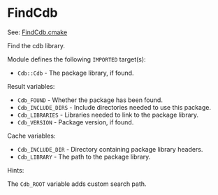 # FindCdb

See: [FindCdb.cmake](https://github.com/petk/php-build-system/tree/master/cmake/cmake/modules/FindCdb.cmake)

Find the cdb library.

Module defines the following `IMPORTED` target(s):

* `Cdb::Cdb` - The package library, if found.

Result variables:

* `Cdb_FOUND` - Whether the package has been found.
* `Cdb_INCLUDE_DIRS` - Include directories needed to use this package.
* `Cdb_LIBRARIES` - Libraries needed to link to the package library.
* `Cdb_VERSION` - Package version, if found.

Cache variables:

* `Cdb_INCLUDE_DIR` - Directory containing package library headers.
* `Cdb_LIBRARY` - The path to the package library.

Hints:

The `Cdb_ROOT` variable adds custom search path.
